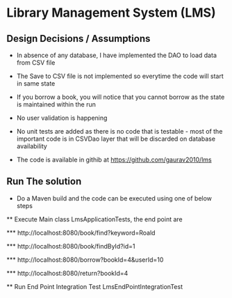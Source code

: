 <h1>Library Management System (LMS)</h1>

<h2>Design Decisions / Assumptions</h2>

* In absence of any database, I have implemented the DAO to load data from CSV file

* The Save to CSV file is not implemented so everytime the code will start in same state

* If you borrow a book, you will notice that you cannot borrow as the state is maintained within the run

* No user validation is happening  
  
* No unit tests are added as there is no code that is testable - most of the important code is in CSVDao layer that will be discarded on database availability

* The code is available in githib at https://github.com/gaurav2010/lms

<h2>Run The solution</h2>

* Do a Maven build and the code can be executed using one of below steps

** Execute Main class LmsApplicationTests, the end point are 

*** http://localhost:8080/book/find?keyword=Roald

*** http://localhost:8080/book/findById?id=1

*** http://localhost:8080/borrow?bookId=4&userId=10

*** http://localhost:8080/return?bookId=4

** Run End Point Integration Test LmsEndPointIntegrationTest


